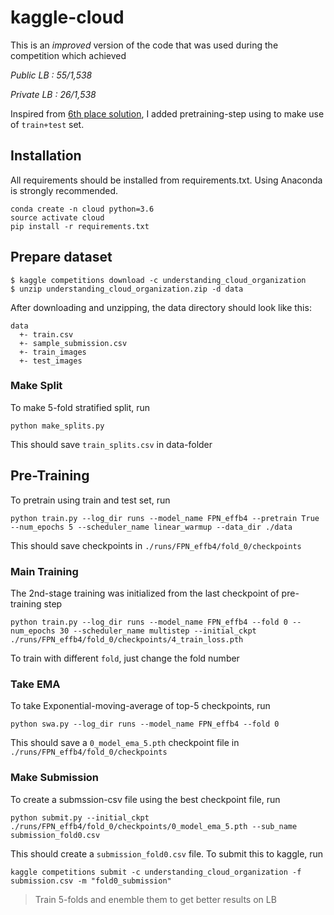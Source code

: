 # kaggle-cloud
This is an *improved* version of the code that was used during the competition which achieved      

*Public LB  : 55/1,538*

*Private LB : 26/1,538*

Inspired from [6th place solution](https://www.kaggle.com/c/understanding_cloud_organization/discussion/118017), I added pretraining-step using to make use of `train+test` set. 

## Installation
All requirements should be installed from requirements.txt. Using Anaconda is strongly recommended.
```
conda create -n cloud python=3.6
source activate cloud
pip install -r requirements.txt
```

## Prepare dataset
```
$ kaggle competitions download -c understanding_cloud_organization
$ unzip understanding_cloud_organization.zip -d data
```
After downloading and unzipping, the data directory should look like this:
```
data
  +- train.csv
  +- sample_submission.csv
  +- train_images
  +- test_images
```

### Make Split
To make 5-fold stratified split, run
```
python make_splits.py
```
This should save `train_splits.csv` in data-folder

## Pre-Training
To pretrain using train and test set, run
```
python train.py --log_dir runs --model_name FPN_effb4 --pretrain True --num_epochs 5 --scheduler_name linear_warmup --data_dir ./data
```
This should save checkpoints in `./runs/FPN_effb4/fold_0/checkpoints`

### Main Training
The 2nd-stage training was initialized from the last checkpoint of pre-training step
```
python train.py --log_dir runs --model_name FPN_effb4 --fold 0 --num_epochs 30 --scheduler_name multistep --initial_ckpt ./runs/FPN_effb4/fold_0/checkpoints/4_train_loss.pth
```
To train with different `fold`, just change the fold number

### Take EMA
To take Exponential-moving-average of top-5 checkpoints, run
```
python swa.py --log_dir runs --model_name FPN_effb4 --fold 0
```
This should save a `0_model_ema_5.pth` checkpoint file in `./runs/FPN_effb4/fold_0/checkpoints` 

### Make Submission
To create a submssion-csv file using the best checkpoint file, run
```
python submit.py --initial_ckpt ./runs/FPN_effb4/fold_0/checkpoints/0_model_ema_5.pth --sub_name submission_fold0.csv
```
This should create a `submission_fold0.csv` file. To submit this to kaggle, run
```
kaggle competitions submit -c understanding_cloud_organization -f submission.csv -m "fold0_submission"
```
>Train 5-folds and enemble them to get better results on LB

